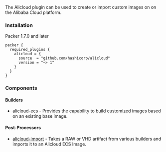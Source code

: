 The Alicloud plugin can be used to create or import custom images on on the Alibaba Cloud platform.

### Installation
Packer 1.7.0 and later

```hcl
packer {
  required_plugins {
    alicloud = {
      source  = "github.com/hashicorp/alicloud"
      version = "~> 1"
    }
  }
}
```

### Components

#### Builders
- [alicloud-ecs](/packer/integrations/hashicorp/alicloud/latest/components/alicloud-ecs) - Provides the capability to build customized images based on an existing base image.

#### Post-Processors
- [alicloud-import](/packer/integrations/hashicorp/alicloud/latest/components/alicloud-import) - Takes a RAW or VHD artifact from various builders and imports it to an Alicloud ECS Image.
